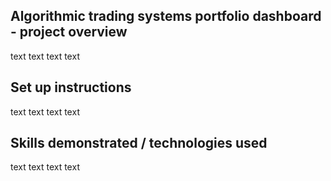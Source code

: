 ## Algorithmic trading systems portfolio dashboard - project overview
text
text
text
text

## Set up instructions
text
text
text
text

## Skills demonstrated / technologies used
text
text
text
text
